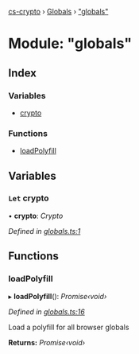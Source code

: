 [cs-crypto](../README.md) › [Globals](../globals.md) › ["globals"](_globals_.md)

# Module: "globals"

## Index

### Variables

* [crypto](_globals_.md#let-crypto)

### Functions

* [loadPolyfill](_globals_.md#loadpolyfill)

## Variables

### `Let` crypto

• **crypto**: *Crypto*

*Defined in [globals.ts:1](https://github.com/very-amused/CS-crypto/blob/1e58c7d/src/globals.ts#L1)*

## Functions

###  loadPolyfill

▸ **loadPolyfill**(): *Promise‹void›*

*Defined in [globals.ts:16](https://github.com/very-amused/CS-crypto/blob/1e58c7d/src/globals.ts#L16)*

Load a polyfill for all browser globals

**Returns:** *Promise‹void›*
